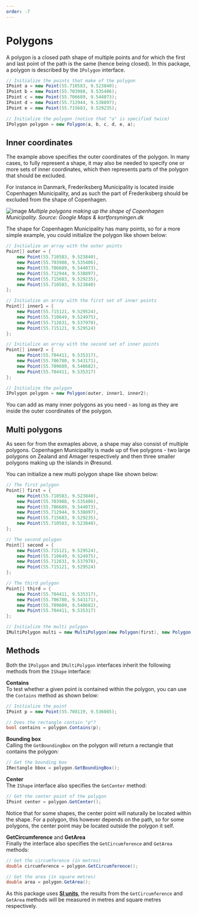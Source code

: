 ```yaml
---
order: -7
---
```


# Polygons

A polygon is a closed path shape of multiple points and for which the first and last point of the path is the same (hence being closed). In this package, a polygon is described by the `IPolygon` interface.

```csharp
// Initialize the points that make of the polygon
IPoint a = new Point(55.710583, 9.523840);
IPoint b = new Point(55.703988, 9.535406);
IPoint c = new Point(55.706689, 9.544073);
IPoint d = new Point(55.712944, 9.538897);
IPoint e = new Point(55.715683, 9.529235);

// Initialize the polygon (notice that "a" is specified twice)
IPolygon polygon = new Polygon(a, b, c, d, e, a);
```

## Inner coordinates

The example above specifies the outer coordinates of the polygon. In many cases, to fully represent a shape, it may also be needed to specify one or more sets of inner coordinates, which then represents parts of the polygon that should be excluded.

For instance in Danmark, Frederiksberg Municipality is located inside Copenhagen Municipality, and as such the part of Frederiksberg should be excluded from the shape of Copenhagen.

![image](https://user-images.githubusercontent.com/3634580/62412130-7c1b5f00-b5fe-11e9-91ad-0ffd3789d2c9.png) *Multiple polygons making up the shape of Copenhagen Municipality. Source: Google Maps & kortforsyningen.dk*

The shape for Copenhagen Municipality has many points, so for a more simple example, you could initialize the polygon like shown below:

```csharp
// Initialize an array with the outer points
Point[] outer = {
    new Point(55.710583, 9.523840),
    new Point(55.703988, 9.535406),
    new Point(55.706689, 9.544073),
    new Point(55.712944, 9.538897),
    new Point(55.715683, 9.529235),
    new Point(55.710583, 9.523840)
};

// Initialize an array with the first set of inner points
Point[] inner1 = {
    new Point(55.715121, 9.529524),
    new Point(55.710649, 9.524975),
    new Point(55.712631, 9.537978),
    new Point(55.715121, 9.529524)
};

// Initialize an array with the second set of inner points
Point[] inner2 = {
    new Point(55.704411, 9.535317),
    new Point(55.706780, 9.543171),
    new Point(55.709609, 9.540682),
    new Point(55.704411, 9.535317)
};

// Initialize the polygon
IPolygon polygon = new Polygon(outer, inner1, inner2);
```

You can add as many inner polygons as you need - as long as they are inside the outer coordinates of the polygon.

## Multi polygons

As seen for from the exmaples above, a shape may also consist of multiple polygons. Copenhagen Municipality is made up of five polygons - two large polygons on Zealand and Amager respectively and then three smaller polygons making up the islands in Øresund.

You can initialize a new multi polygon shape like shown below:

```csharp
// The first polygon
Point[] first = {
    new Point(55.710583, 9.523840),
    new Point(55.703988, 9.535406),
    new Point(55.706689, 9.544073),
    new Point(55.712944, 9.538897),
    new Point(55.715683, 9.529235),
    new Point(55.710583, 9.523840),
};

// The second polygon
Point[] second = {
    new Point(55.715121, 9.529524),
    new Point(55.710649, 9.524975),
    new Point(55.712631, 9.537978),
    new Point(55.715121, 9.529524)
};

// The third polygon
Point[] third = {
    new Point(55.704411, 9.535317),
    new Point(55.706780, 9.543171),
    new Point(55.709609, 9.540682),
    new Point(55.704411, 9.535317)
};

// Initialize the multi polygon
IMultiPolygon multi = new MultiPolygon(new Polygon(first), new Polygon(second), new Polygon(third));
```

## Methods

Both the `IPolygon` and `IMultiPolygon` interfaces inherit the following methods from the `IShape` interface:

**Contains**  
To test whether a given point is contained within the polygon, you can use the `Contains` method as shown below:

```csharp
// Initialize the point
IPoint p = new Point(55.708119, 9.536085);

// Does the rectangle contain "p"?
bool contains = polygon.Contains(p);
```

**Bounding box**  
Calling the `GetBoundingBox` on the polygon will return a rectangle that contains the polygon:

```csharp
// Get the bounding box
IRectangle bbox = polygon.GetBoundingBox();
```

**Center**  
The `IShape` interface also specifies the `GetCenter` method:

```csharp
// Get the center point of the polygon
IPoint center = polygon.GetCenter();
```

Notice that for some shapes, the center point will naturally be located within the shape. For a polygon, this however depends on the path, so for some polygons, the center point may be located outside the polygon it self.

**GetCircumference** and **GetArea**  
Finally the interface also specifies the `GetCircumference` and `GetArea` methods:

```csharp
// Get the circumference (in metres)
double circumference = polygon.GetCircumference();

// Get the area (in square metres)
double area = polygon.GetArea();
```

As this package uses [**SI units**](https://en.wikipedia.org/wiki/International_System_of_Units), the results from the `GetCircumference` and `GetArea` methods will be measured in metres and square metres respectively.
